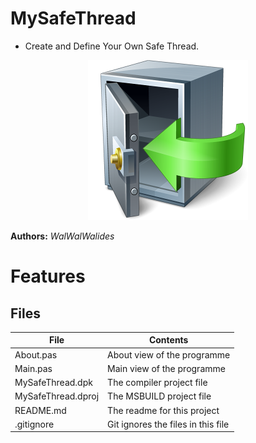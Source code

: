 # MySafeThread
- Create and Define Your Own Safe Thread.      

<p align="center" />
<img src=MySafeThread.png />
<p/>

**Authors:**  *WalWalWalides*




# Features  








## Files

| File | Contents | 
| --- | --- |
| About.pas | About view of the programme |
| Main.pas | Main view of the programme |
| MySafeThread.dpk | The compiler project file |
| MySafeThread.dproj | The MSBUILD project file |
| README.md | The readme for this project |
| .gitignore | Git ignores the files in this file |

